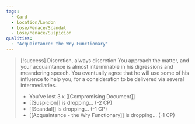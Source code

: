 ```yaml
---
tags:
  - Card
  - Location/London
  - Lose/Menace/Scandal
  - Lose/Menace/Suspicion
qualities:
  - "Acquaintance: the Wry Functionary"
---
```


> [!success] Discretion, always discretion
> You approach the matter, and your acquaintance is almost interminable in his digressions and meandering speech. You eventually agree that he will use some of his influence to help you, for a consideration to be delivered via several intermediaries.
> - You've lost 3 x [[Compromising Document]]
> - [[Suspicion]] is dropping… (-2 CP)
> - [[Scandal]] is dropping… (-1 CP)
> - [[Acquaintance - the Wry Functionary]] is dropping… (-1 CP)